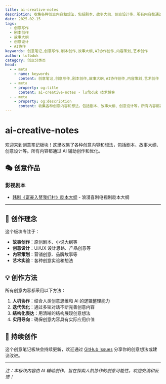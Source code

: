 ```yaml
---
title: ai-creative-notes
description: 收集各种创意内容和想法，包括剧本、故事大纲、创意设计等，所有内容都通过 AI 辅助创作和优化
date: 2025-02-15
tags:
  - 创意写作
  - 剧本创作
  - 故事大纲
  - 创意设计
  - AI协作
keywords: 创意笔记,创意写作,剧本创作,故事大纲,AI协作创作,内容策划,艺术创作
author: lufbduk
category: 创意分类页
head:
  - - meta
    - name: keywords
      content: 创意笔记,创意写作,剧本创作,故事大纲,AI协作创作,内容策划,艺术创作
  - - meta
    - property: og:title
      content: ai-creative-notes - lufbduk 技术博客
  - - meta
    - property: og:description
      content: 收集各种创意内容和想法，包括剧本、故事大纲、创意设计等，所有内容都通过 AI 辅助创作和优化
---
```


# ai-creative-notes

欢迎来到创意笔记板块！这里收集了各种创意内容和想法，包括剧本、故事大纲、创意设计等。所有内容都通过 AI 辅助创作和优化。

## 🎭 创意作品

### 影视剧本

- [韩剧《富豪入赘我们村》剧本大纲](./韩剧《富豪入赘我们村》剧本大纲.md) - 浪漫喜剧电视剧剧本大纲

---

## 🎨 创作理念

这个板块专注于：

- **故事创作**：原创剧本、小说大纲等
- **创意设计**：UI/UX 设计思路、产品创意等  
- **内容策划**：营销创意、品牌故事等
- **艺术实验**：各种创意实验和想法

## 💡 创作方法

所有创意内容都采用以下方法：

1. **人机协作**：结合人类创意思维和 AI 的逻辑整理能力
2. **迭代优化**：通过多轮对话不断完善创意内容
3. **结构化表达**：用清晰的结构展现创意想法
4. **实用导向**：确保创意内容具有实际应用价值

## 🔄 持续创作

这个创意笔记板块会持续更新，欢迎通过 [GitHub Issues](https://github.com/lufbduk/tech/issues) 分享你的创意想法或建议改进。

---

*注：本板块内容由 AI 辅助创作，旨在探索人机协作的创意可能性。欢迎交流和反馈！*
